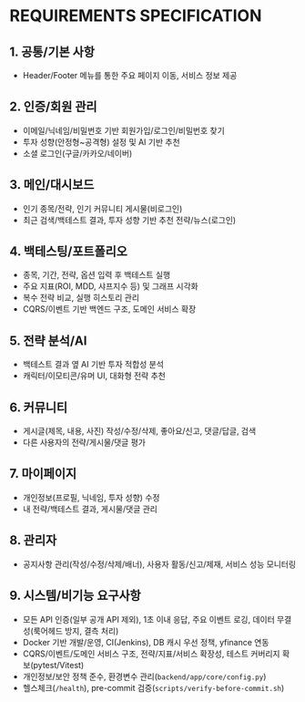 # REQUIREMENTS SPECIFICATION

## 1. 공통/기본 사항

- Header/Footer 메뉴를 통한 주요 페이지 이동, 서비스 정보 제공

## 2. 인증/회원 관리

- 이메일/닉네임/비밀번호 기반 회원가입/로그인/비밀번호 찾기
- 투자 성향(안정형~공격형) 설정 및 AI 기반 추천
- 소셜 로그인(구글/카카오/네이버)

## 3. 메인/대시보드

- 인기 종목/전략, 인기 커뮤니티 게시물(비로그인)
- 최근 검색/백테스트 결과, 투자 성향 기반 추천 전략/뉴스(로그인)

## 4. 백테스팅/포트폴리오

- 종목, 기간, 전략, 옵션 입력 후 백테스트 실행
- 주요 지표(ROI, MDD, 샤프지수 등) 및 그래프 시각화
- 복수 전략 비교, 실행 히스토리 관리
- CQRS/이벤트 기반 백엔드 구조, 도메인 서비스 확장

## 5. 전략 분석/AI

- 백테스트 결과 옆 AI 기반 투자 적합성 분석
- 캐릭터/이모티콘/유머 UI, 대화형 전략 추천

## 6. 커뮤니티

- 게시글(제목, 내용, 사진) 작성/수정/삭제, 좋아요/신고, 댓글/답글, 검색
- 다른 사용자의 전략/게시물/댓글 평가

## 7. 마이페이지

- 개인정보(프로필, 닉네임, 투자 성향) 수정
- 내 전략/백테스트 결과, 게시물/댓글 관리

## 8. 관리자

- 공지사항 관리(작성/수정/삭제/배너), 사용자 활동/신고/제재, 서비스 성능 모니터링

## 9. 시스템/비기능 요구사항

- 모든 API 인증(일부 공개 API 제외), 1초 이내 응답, 주요 이벤트 로깅, 데이터 무결성(룩어헤드 방지, 결측 처리)
- Docker 기반 개발/운영, CI(Jenkins), DB 캐시 우선 정책, yfinance 연동
- CQRS/이벤트/도메인 서비스 구조, 전략/지표/서비스 확장성, 테스트 커버리지 확보(pytest/Vitest)
- 개인정보/보안 정책 준수, 환경변수 관리(`backend/app/core/config.py`)
- 헬스체크(`/health`), pre-commit 검증(`scripts/verify-before-commit.sh`)